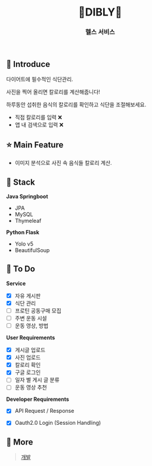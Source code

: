 <h1 align="middle">💪DIBLY🥗</h1>
<h3 align="middle">헬스 서비스</h3>
<br/>

## 📝 Introduce

다이어트에 필수적인 식단관리. 

사진을 찍어 올리면 칼로리를 계산해줍니다!

하루동안 섭취한 음식의 칼로리를 확인하고 식단을 조절해보세요.

- 직접 칼로리를 입력 ❌
- 앱 내 검색으로 입력 ❌

## ⭐ Main Feature

- 이미지 분석으로 사진 속 음식들 칼로리 계산.

## 🔧 Stack

**Java Springboot**

- JPA
- MySQL
- Thymeleaf

**Python Flask**

- Yolo v5
- BeautifulSoup


## 📌 To Do

**Service**
- [X] 자유 게시판
- [X] 식단 관리
- [ ] 프로틴 공동구매 모집
- [ ] 주변 운동 시설
- [ ] 운동 영상, 방법

**User Requirements**
- [X] 게시글 업로드
- [X] 사진 업로드
- [X] 칼로리 확인
- [X] 구글 로그인
- [ ] 일자 별 게시 글 분류
- [ ] 운동 영상 추천

**Developer Requirements**
- [X] API Request / Response
- [X] Oauth2.0 Login (Session Handling)


## 👀 More
> [개발](https://github.com/dogyun-k/dietBlog/blob/master/Summary.md)

